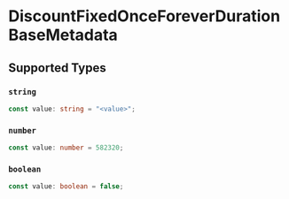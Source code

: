 # DiscountFixedOnceForeverDurationBaseMetadata


## Supported Types

### `string`

```typescript
const value: string = "<value>";
```

### `number`

```typescript
const value: number = 582320;
```

### `boolean`

```typescript
const value: boolean = false;
```

